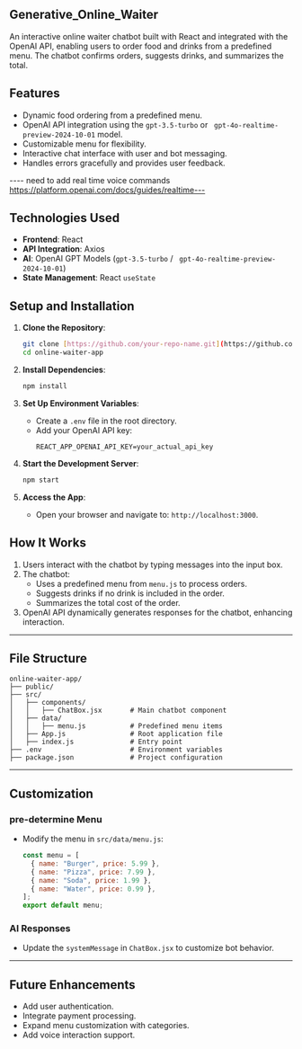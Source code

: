 ## Generative_Online_Waiter
An interactive online waiter chatbot built with React and integrated with the OpenAI API, enabling users to order food and drinks from a predefined menu. The chatbot confirms orders, suggests drinks, and summarizes the total.


## **Features**
- Dynamic food ordering from a predefined menu.
- OpenAI API integration using the `gpt-3.5-turbo` or ` gpt-4o-realtime-preview-2024-10-01` model.
- Customizable menu for flexibility.
- Interactive chat interface with user and bot messaging.
- Handles errors gracefully and provides user feedback.


---- need to add real time voice commands https://platform.openai.com/docs/guides/realtime---


## **Technologies Used**
- **Frontend**: React
- **API Integration**: Axios
- **AI**: OpenAI GPT Models (`gpt-3.5-turbo` / ` gpt-4o-realtime-preview-2024-10-01`)
- **State Management**: React `useState`



## **Setup and Installation**
1. **Clone the Repository**:
   ```bash
   git clone [https://github.com/your-repo-name.git](https://github.com/ColgateSmile/Generative_Online_Waiter.git)
   cd online-waiter-app
   ```

2. **Install Dependencies**:
   ```bash
   npm install
   ```

3. **Set Up Environment Variables**:
   - Create a `.env` file in the root directory.
   - Add your OpenAI API key:
     ```env
     REACT_APP_OPENAI_API_KEY=your_actual_api_key
     ```

4. **Start the Development Server**:
   ```bash
   npm start
   ```

5. **Access the App**:
   - Open your browser and navigate to: `http://localhost:3000`.



## **How It Works**
1. Users interact with the chatbot by typing messages into the input box.
2. The chatbot:
   - Uses a predefined menu from `menu.js` to process orders.
   - Suggests drinks if no drink is included in the order.
   - Summarizes the total cost of the order.
3. OpenAI API dynamically generates responses for the chatbot, enhancing interaction.

---

## **File Structure**
```
online-waiter-app/
├── public/
├── src/
│   ├── components/
│   │   ├── ChatBox.jsx       # Main chatbot component
│   ├── data/
│   │   ├── menu.js           # Predefined menu items
│   ├── App.js                # Root application file
│   ├── index.js              # Entry point
├── .env                      # Environment variables
├── package.json              # Project configuration
```

---

## **Customization**
### **pre-determine Menu**
- Modify the menu in `src/data/menu.js`:
  ```javascript
  const menu = [
    { name: "Burger", price: 5.99 },
    { name: "Pizza", price: 7.99 },
    { name: "Soda", price: 1.99 },
    { name: "Water", price: 0.99 },
  ];
  export default menu;
  ```

### **AI Responses**
- Update the `systemMessage` in `ChatBox.jsx` to customize bot behavior.

---

## **Future Enhancements**
- Add user authentication.
- Integrate payment processing.
- Expand menu customization with categories.
- Add voice interaction support.
